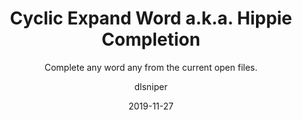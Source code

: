 ---
type: tip
date: 2019-11-27
title: Cyclic Expand Word a.k.a. Hippie Completion
technologies: [go]
topics: [completion, editing]
author: dlsniper
subtitle: Complete any word any from the current open files.
thumbnail: ./thumbnail.png
cardThumbnail: ./card.png
shortVideo:
  poster: ./poster_short.png
  url: https://www.youtube.com/watch?v=1gBWO6Y-Kso&list=PLM-t1Z4tbFfn291KlSOQE_ulCAyzXO3uA
leadin: |
    **Cyclic Expand Word** helps you complete any word any from the current
    open files
    
    It's a type of code completion that analyzes your code in the visible scope,
    helps you to complete any word from any of the currently opened files,
    and provides you with suggestions from the current context,
    which can save you plenty of time when, for example,
    you are working on boilerplate code.
    
    **How to use:**

    Press _⌥+/_ on macOS or _Alt+/_ on Windows/Linux to search for matching words before the caret or choose _Code | Completion | Cyclic Expand Word_.
    
    Press _⌥+⇧/_ on macOS or _Shift+Alt+/_ on Windows/Linux for searching words after the caret or choose _Code | Completion | Cyclic Expand Word (Backward)_.
    
    **Pro tip:**
    
    Hold the _⌥_ on macOS or _Alt_ on Windows/Linux key down and keep pressing / until you get to the word you need.

---